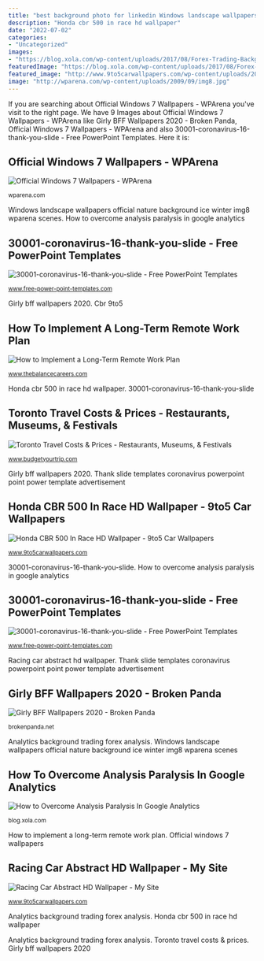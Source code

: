 ```yaml
---
title: "best background photo for linkedin Windows landscape wallpapers official nature background ice winter img8 wparena scenes"
description: "Honda cbr 500 in race hd wallpaper"
date: "2022-07-02"
categories:
- "Uncategorized"
images:
- "https://blog.xola.com/wp-content/uploads/2017/08/Forex-Trading-Background.jpg"
featuredImage: "https://blog.xola.com/wp-content/uploads/2017/08/Forex-Trading-Background.jpg"
featured_image: "http://www.9to5carwallpapers.com/wp-content/uploads/2014/01/Racing-Car-Abstract-HD-Wallpaper.jpg"
image: "http://wparena.com/wp-content/uploads/2009/09/img8.jpg"
---
```


If you are searching about Official Windows 7 Wallpapers - WPArena you've visit to the right page. We have 9 Images about Official Windows 7 Wallpapers - WPArena like Girly BFF Wallpapers 2020 - Broken Panda, Official Windows 7 Wallpapers - WPArena and also 30001-coronavirus-16-thank-you-slide - Free PowerPoint Templates. Here it is:

## Official Windows 7 Wallpapers - WPArena

![Official Windows 7 Wallpapers - WPArena](http://wparena.com/wp-content/uploads/2009/09/img8.jpg "Racing cool abstract race cars wallpapers street hivewallpapercom wallpapersafari hivewallpaper")

<small>wparena.com</small>

Windows landscape wallpapers official nature background ice winter img8 wparena scenes. How to overcome analysis paralysis in google analytics

## 30001-coronavirus-16-thank-you-slide - Free PowerPoint Templates

![30001-coronavirus-16-thank-you-slide - Free PowerPoint Templates](https://cdn.free-power-point-templates.com/wp-content/uploads/2020/09/30001-coronavirus-16-thank-you-slide.jpg "How to overcome analysis paralysis in google analytics")

<small>www.free-power-point-templates.com</small>

Girly bff wallpapers 2020. Cbr 9to5

## How To Implement A Long-Term Remote Work Plan

![How to Implement a Long-Term Remote Work Plan](https://www.thebalancecareers.com/thmb/oAohVZyJXMLiC9FEPotqi-ysK4w=/2121x1414/filters:fill(auto,1)/GettyImages-1138999558-a6a73d67543b4feba4f570814af0afab.jpg "Toronto travel costs &amp; prices")

<small>www.thebalancecareers.com</small>

Honda cbr 500 in race hd wallpaper. 30001-coronavirus-16-thank-you-slide

## Toronto Travel Costs &amp; Prices - Restaurants, Museums, &amp; Festivals

![Toronto Travel Costs &amp; Prices - Restaurants, Museums, &amp; Festivals](https://cdn.budgetyourtrip.com/images/photos/headerphotos/large/canada_toronto2.jpg "30001-coronavirus-16-thank-you-slide")

<small>www.budgetyourtrip.com</small>

Girly bff wallpapers 2020. Thank slide templates coronavirus powerpoint point power template advertisement

## Honda CBR 500 In Race HD Wallpaper - 9to5 Car Wallpapers

![Honda CBR 500 In Race HD Wallpaper - 9to5 Car Wallpapers](https://www.9to5carwallpapers.com/wp-content/uploads/2014/03/Honda-CBR-500-In-Race-HD-Wallpaper.jpg "Racing cool abstract race cars wallpapers street hivewallpapercom wallpapersafari hivewallpaper")

<small>www.9to5carwallpapers.com</small>

30001-coronavirus-16-thank-you-slide. How to overcome analysis paralysis in google analytics

## 30001-coronavirus-16-thank-you-slide - Free PowerPoint Templates

![30001-coronavirus-16-thank-you-slide - Free PowerPoint Templates](https://cdn.free-power-point-templates.com/wp-content/uploads/2020/09/30001-coronavirus-16-thank-you-slide-1024x576.jpg "Racing cool abstract race cars wallpapers street hivewallpapercom wallpapersafari hivewallpaper")

<small>www.free-power-point-templates.com</small>

Racing car abstract hd wallpaper. Thank slide templates coronavirus powerpoint point power template advertisement

## Girly BFF Wallpapers 2020 - Broken Panda

![Girly BFF Wallpapers 2020 - Broken Panda](https://brokenpanda.net/wp-content/uploads/1588059621_852_Girly-BFF-Wallpapers-2020.jpg "Official windows 7 wallpapers")

<small>brokenpanda.net</small>

Analytics background trading forex analysis. Windows landscape wallpapers official nature background ice winter img8 wparena scenes

## How To Overcome Analysis Paralysis In Google Analytics

![How to Overcome Analysis Paralysis In Google Analytics](https://blog.xola.com/wp-content/uploads/2017/08/Forex-Trading-Background.jpg "Toronto travel costs &amp; prices")

<small>blog.xola.com</small>

How to implement a long-term remote work plan. Official windows 7 wallpapers

## Racing Car Abstract HD Wallpaper - My Site

![Racing Car Abstract HD Wallpaper - My Site](http://www.9to5carwallpapers.com/wp-content/uploads/2014/01/Racing-Car-Abstract-HD-Wallpaper.jpg "Girly bff wallpapers 2020")

<small>www.9to5carwallpapers.com</small>

Analytics background trading forex analysis. Honda cbr 500 in race hd wallpaper

Analytics background trading forex analysis. Toronto travel costs &amp; prices. Girly bff wallpapers 2020
